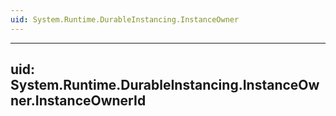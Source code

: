 ```yaml
---
uid: System.Runtime.DurableInstancing.InstanceOwner
---
```


---
uid: System.Runtime.DurableInstancing.InstanceOwner.InstanceOwnerId
---
